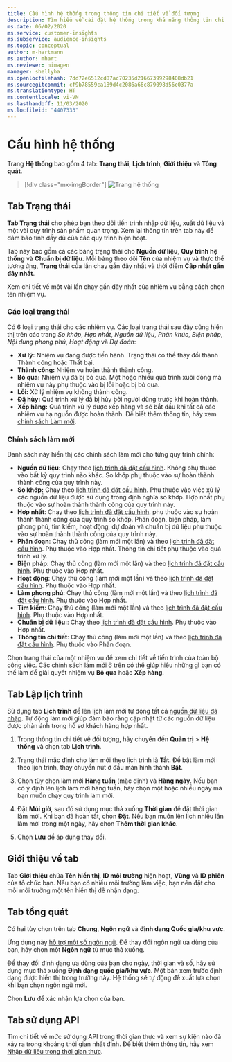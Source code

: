 ```yaml
---
title: Cấu hình hệ thống trong thông tin chi tiết về đối tượng
description: Tìm hiểu về cài đặt hệ thống trong khả năng thông tin chi tiết về đối tượng Dynamics 365 Customer Insights.
ms.date: 06/02/2020
ms.service: customer-insights
ms.subservice: audience-insights
ms.topic: conceptual
author: m-hartmann
ms.author: mhart
ms.reviewer: nimagen
manager: shellyha
ms.openlocfilehash: 7dd72e6512cd87ac70235d21667399298408db21
ms.sourcegitcommit: cf9b78559ca189d4c2086a66c879098d56c0377a
ms.translationtype: HT
ms.contentlocale: vi-VN
ms.lasthandoff: 11/03/2020
ms.locfileid: "4407333"
---
```

# <a name="system-configuration"></a>Cấu hình hệ thống

Trang **Hệ thống** bao gồm 4 tab: **Trạng thái**, **Lịch trình**, **Giới thiệu** và **Tổng quát**.

> [!div class="mx-imgBorder"]
> ![Trang hệ thống](media/system-tabs.png "Trang hệ thống")

## <a name="status-tab"></a>Tab Trạng thái

**Tab Trạng thái** cho phép bạn theo dõi tiến trình nhập dữ liệu, xuất dữ liệu và một vài quy trình sản phẩm quan trọng. Xem lại thông tin trên tab này để đảm bảo tính đầy đủ của các quy trình hiện hoạt.

Tab này bao gồm cả các bảng trạng thái cho **Nguồn dữ liệu**, **Quy trình hệ thống** và **Chuẩn bị dữ liệu**. Mỗi bảng theo dõi **Tên** của nhiệm vụ và thực thể tương ứng, **Trạng thái** của lần chạy gần đây nhất và thời điểm **Cập nhật gần đây nhất**.

Xem chi tiết về một vài lần chạy gần đây nhất của nhiệm vụ bằng cách chọn tên nhiệm vụ.

### <a name="status-types"></a>Các loại trạng thái

Có 6 loại trạng thái cho các nhiệm vụ. Các loại trạng thái sau đây cũng hiển thị trên các trang *So khớp*, *Hợp nhất*, *Nguồn dữ liệu*, *Phân khúc*, *Biện pháp*, *Nội dung phong phú*, *Hoạt động* và *Dự đoán*:

- **Xử lý:** Nhiệm vụ đang được tiến hành. Trạng thái có thể thay đổi thành Thành công hoặc Thất bại.
- **Thành công:** Nhiệm vụ hoàn thành thành công.
- **Bỏ qua:** Nhiệm vụ đã bị bỏ qua. Một hoặc nhiều quá trình xuôi dòng mà nhiệm vụ này phụ thuộc vào bị lỗi hoặc bị bỏ qua.
- **Lỗi:** Xử lý nhiệm vụ không thành công.
- **Đã hủy:** Quá trình xử lý đã bị hủy bởi người dùng trước khi hoàn thành.
- **Xếp hàng:** Quá trình xử lý được xếp hàng và sẽ bắt đầu khi tất cả các nhiệm vụ hạ nguồn được hoàn thành. Để biết thêm thông tin, hãy xem [chính sách Làm mới](#refresh-policies).

### <a name="refresh-policies"></a>Chính sách làm mới

Danh sách này hiển thị các chính sách làm mới cho từng quy trình chính:

- **Nguồn dữ liệu:** Chạy theo [lịch trình đã đặt cấu hình](#schedule-tab). Không phụ thuộc vào bất kỳ quy trình nào khác. So khớp phụ thuộc vào sự hoàn thành thành công của quy trình này.
- **So khớp:** Chạy theo [lịch trình đã đặt cấu hình](#schedule-tab). Phụ thuộc vào việc xử lý các nguồn dữ liệu được sử dụng trong định nghĩa so khớp. Hợp nhất phụ thuộc vào sự hoàn thành thành công của quy trình này.
- **Hợp nhất**: Chạy theo [lịch trình đã đặt cấu hình](#schedule-tab). phụ thuộc vào sự hoàn thành thành công của quy trình so khớp. Phân đoạn, biện pháp, làm phong phú, tìm kiếm, hoạt động, dự đoán và chuẩn bị dữ liệu phụ thuộc vào sự hoàn thành thành công của quy trình này.
- **Phân đoạn**: Chạy thủ công (làm mới một lần) và theo [lịch trình đã đặt cấu hình](#schedule-tab). Phụ thuộc vào Hợp nhất. Thông tin chi tiết phụ thuộc vào quá trình xử lý.
- **Biện pháp**: Chạy thủ công (làm mới một lần) và theo [lịch trình đã đặt cấu hình](#schedule-tab). Phụ thuộc vào Hợp nhất.
- **Hoạt động**: Chạy thủ công (làm mới một lần) và theo [lịch trình đã đặt cấu hình](#schedule-tab). Phụ thuộc vào Hợp nhất.
- **Làm phong phú**: Chạy thủ công (làm mới một lần) và theo [lịch trình đã đặt cấu hình](#schedule-tab). Phụ thuộc vào Hợp nhất.
- **Tìm kiếm**: Chạy thủ công (làm mới một lần) và theo [lịch trình đã đặt cấu hình](#schedule-tab). Phụ thuộc vào Hợp nhất.
- **Chuẩn bị dữ liệu:**: Chạy theo [lịch trình đã đặt cấu hình](#schedule-tab). Phụ thuộc vào Hợp nhất.
- **Thông tin chi tiết**: Chạy thủ công (làm mới một lần) và theo [lịch trình đã đặt cấu hình](#schedule-tab). Phụ thuộc vào Phân đoạn.

Chọn trạng thái của một nhiệm vụ để xem chi tiết về tiến trình của toàn bộ công việc. Các chính sách làm mới ở trên có thể giúp hiểu những gì bạn có thể làm để giải quyết nhiệm vụ **Bỏ qua** hoặc **Xếp hàng**.

## <a name="schedule-tab"></a>Tab Lập lịch trình

Sử dụng tab **Lịch trình** để lên lịch làm mới tự động tất cả [nguồn dữ liệu đã nhập](data-sources.md). Tự động làm mới giúp đảm bảo rằng cập nhật từ các nguồn dữ liệu được phản ánh trong hồ sơ khách hàng hợp nhất.

1. Trong thông tin chi tiết về đối tượng, hãy chuyển đến **Quản trị** > **Hệ thống** và chọn tab **Lịch trình**.

2. Trạng thái mặc định cho làm mới theo lịch trình là **Tắt**. Để bật làm mới theo lịch trình, thay chuyển nút ở đầu màn hình thành **Bật**.

3. Chọn tùy chọn làm mới **Hàng tuần** (mặc định) và **Hàng ngày**. Nếu bạn có ý định lên lịch làm mới hàng tuần, hãy chọn một hoặc nhiều ngày mà bạn muốn chạy quy trình làm mới.

4. Đặt **Múi giờ**, sau đó sử dụng mục thả xuống **Thời gian** để đặt thời gian làm mới. Khi bạn đã hoàn tất, chọn **Đặt**. Nếu bạn muốn lên lịch nhiều lần làm mới trong một ngày, hãy chọn **Thêm thời gian khác**.

5. Chọn **Lưu** để áp dụng thay đổi.

## <a name="about-tab"></a>Giới thiệu về tab

Tab **Giới thiệu** chứa **Tên hiển thị**, **ID môi trường** hiện hoạt, **Vùng** và **ID phiên** của tổ chức bạn. Nếu bạn có nhiều môi trường làm việc, bạn nên đặt cho mỗi môi trường một tên hiển thị dễ nhận dạng.

## <a name="general-tab"></a>Tab tổng quát

Có hai tùy chọn trên tab **Chung**, **Ngôn ngữ** và **định dạng Quốc gia/khu vực**.

Ứng dụng này [hỗ trợ một số ngôn ngữ](supported-languages.md). Để thay đổi ngôn ngữ ưa dùng của bạn, hãy chọn một **Ngôn ngữ** từ mục thả xuống.

Để thay đổi định dạng ưa dùng của bạn cho ngày, thời gian và số, hãy sử dụng mục thả xuống **Định dạng quốc gia/khu vực**. Một bản xem trước định dạng được hiển thị trong trường này. Hệ thống sẽ tự động đề xuất lựa chọn khi bạn chọn ngôn ngữ mới.

Chọn **Lưu** để xác nhận lựa chọn của bạn.

## <a name="api-usage-tab"></a>Tab sử dụng API

Tìm chi tiết về mức sử dụng API trong thời gian thực và xem sự kiện nào đã xảy ra trong khoảng thời gian nhất định. Để biết thêm thông tin, hãy xem [Nhập dữ liệu trong thời gian thực](real-time-data-ingestion.md).
